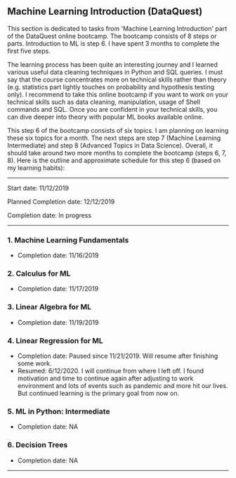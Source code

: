 ## Machine Learning Introduction (DataQuest)

This section is dedicated to tasks from 'Machine Learning Introduction' part of the DataQuest online bootcamp. The bootcamp consists of 8 steps or parts. Introduction to ML is step 6. I have spent 3 months to complete the first five steps. 

The learning process has been quite an interesting journey and I learned various useful data cleaning techniques in Python and SQL queries. I must say that the course concentrates more on technical skills rather than theory (e.g. statistics part lightly touches on probability and hypothesis testing only). I recommend to take this online bootcamp if you want to work on your technical skills such as data cleaning, manipulation, usage of Shell commands and SQL. Once you are confident in your technical skills, you can dive deeper into theory with popular ML books available online.

This step 6 of the bootcamp consists of six topics. I am planning on learning these six topics for a month. The next steps are step 7 (Machine Learning Intermediate) and step 8 (Advanced Topics in Data Science). Overall, it should take around two more months to complete the bootcamp (steps 6, 7, 8).
Here is the outline and approximate schedule for this step 6 (based on my learning habits):
***

Start date: 11/12/2019

Planned Completion date: 12/12/2019

Completion date: In progress

***
### 1. Machine Learning Fundamentals
 - Completion date: 11/16/2019

### 2. Calculus for ML
 - Completion date: 11/17/2019

### 3. Linear Algebra for ML
 - Completion date: 11/19/2019

### 4. Linear Regression for ML
 - Completion date: Paused since 11/21/2019. Will resume after finishing some work.
 - Resumed: 6/12/2020. I will continue from where I left off. I found motivation and time to continue again after adjusting to work environment and lots of events such as pandemic and more hit our lives. But continued learning is the primary goal from now on.

### 5. ML in Python: Intermediate
 - Completion date: NA

### 6. Decision Trees
 - Completion date: NA

***
